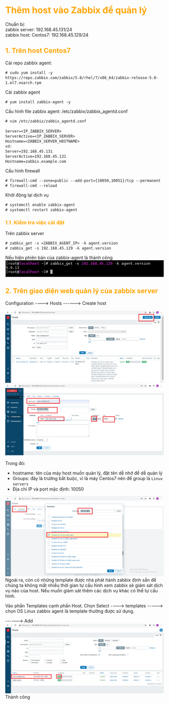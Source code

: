 <h1 style="color:orange">Thêm host vào Zabbix để quản lý</h1>
Chuẩn bị:<br> 
zabbix server: 192.168.45.131/24<br>
zabbix host: Centos7: 192.168.45.129/24<br>
<h2 style="color:orange">1. Trên host Centos7</h2>
Cài repo zabbix agent:

    # sudo yum install -y https://repo.zabbix.com/zabbix/5.0/rhel/7/x86_64/zabbix-release-5.0-1.el7.noarch.rpm
Cài zabbix agent

    # yum install zabbix-agent -y
Cấu hình file zabbix agent:  /etc/zabbix/zabbix_agentd.conf

    # vim /etc/zabbix/zabbix_agentd.conf

    Server=<IP_ZABBIX_SERVER>
    ServerActive=<IP_ZABBIX_SERVER>
    Hostname=<ZABBIX_SERVER_HOSTNAME>
    vd:
    Server=192.168.45.131
    ServerActive=192.168.45.131
    Hostname=zabbix.example.com
Cấu hình firewall

    # firewall-cmd --zone=public --add-port={10050,10051}/tcp --permanent
    # firewall-cmd --reload
Khởi động lại dịch vụ

    # systemctl enable zabbix-agent
    # systemctl restart zabbix-agent
<h3 style="color:orange">1.1. Kiểm tra việc cài đặt</h3>
Trên zabbix server

    # zabbix_get -s <ZABBIX_AGENT_IP> -k agent.version
    # zabbix_get -s 192.168.45.129 -k agent.version
Nếu hiện phiên bản của zabbix-agent là thành công<br>
![zabbix-add-host1](../img/zabbix-add-host1.png)<br>
<h2 style="color:orange">2. Trên giao diện web quản lý của zabbix server</h2>
Configuration ----> Hosts ------> Create host

![zabbix-add-host2](../img/zabbix-add-host2.png)<br>
![zabbix-add-host3](../img/zabbix-add-host3.png)<br>

Trong đó:
- hostname: tên của máy host muốn quản lý, đặt tên dễ nhớ để dễ quản lý
- Groups: đây là trường bắt buộc, vì là máy Centos7 nên để group là `Linux servers`
- Địa chỉ IP và port mặc định: 10050

![zabbix-add-host4](../img/zabbix-add-host4.png)<br>
Ngoài ra, còn có những template được nhà phát hành zabbix định sẵn để chúng ta không mất nhiều thời gian tự cấu hình xem zabbix sẽ giám sát dịch vụ nào của host. Nếu muốn giám sát thêm các dịch vụ khác có thể tự cấu hình.

Vào phần Templates cạnh phần Host. Chọn Select ----> templates -----> chọn OS Linux zabbix agent là template thường được sử dụng.

------> Add
![zabbix-add-host5](../img/zabbix-add-host5.png)<br>
Thành công